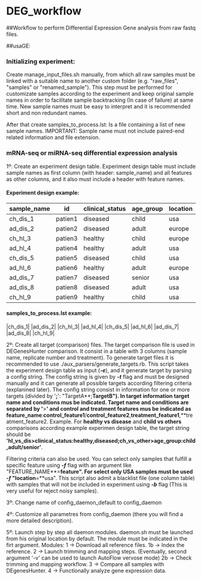 # DEG_workflow
##Workflow to perform Differential Expression Gene analysis from raw fastq files.

##usaGE:

###	Initializing experiment: 
Create manage_input_files.sh manually, from which all raw samples must be linked with a suitable name to another custom folder (e.g. "raw_files", "samples" or "renamed_sample"). This step must be performed for customizate samples according to the experiment and keep original sample names in order to facilitate sample backtracking (In case of failure) at same time. New sample names must be easy to interpret and it is recommended short and non redundant names. 

After that create samples_to_process.lst: Is a file containing a list of new sample names. IMPORTANT: Sample name must not include paired-end related information and file extension.

### mRNA-seq or miRNA-seq differential expression analysis 
1º: Create an experiment design table. Experiment design table must include sample names as first column (with header: sample_name) and all features as other columns, and it also must include a header with feature names. 

#### Experiment design example:

|sample_name|id|clinical_status|age_group|location|
|-|-|-|-|-|
|ch_dis_1|patien1|diseased|child|usa|
|ad_dis_2|patien2|diseased|adult|europe|
|ch_hl_3|patien3|healthy|child|europe|
|ad_hl_4|patien4|healthy|adult|usa|
|ch_dis_5|patien5|diseased|child|usa|
|ad_hl_6|patien6|healthy|adult|europe|
|ad_dis_7|patien7|diseased|senior|usa|
|ad_dis_8|patien8|diseased|adult|usa|
|ch_hl_9|patien9|healthy|child|usa|

#### samples_to_process.lst example:

|ch_dis_1|
|ad_dis_2|
|ch_hl_3|
|ad_hl_4|
|ch_dis_5|
|ad_hl_6|
|ad_dis_7|
|ad_dis_8|
|ch_hl_9|

2º: Create all target (comparison) files. The target comparison file is used in DEGenesHunter comparison. It consist in a table with 3 columns (sample name, replicate number and treatment). To generate target files it is recommended to use ./aux_parsers/generate_targets.rb. This script takes the experiment design table as input (***-e***), and it generate target by parsing a config string. The config string is given by ***-t*** flag and must be designed manually and it can generate all possible targets according filtering criteria (explanined later). The config string consist in information for one or more targets (divided by '**;**': "TargetA**;**TargetB"). In target information target name and conditions mus be indicated. Target name and conditions are separated by '**>**' and control and treatment features mus be indicated as feature_name**:**control_feature1**/**control_feature2**,**treatment_feature1**,**treatment_feature2. Example. For **healthy vs disease** and **child vs others** comparisons according example experimen design table, the target string should be **'**hl_vs_dis**>**clinical_status**:**healthy**,**diseased**;**ch_vs_other**>**age_group**:**child**,**adult**/**senior**'**. 

Filtering criteria can also be used. You can select only samples that fulfill a specific feature using ***-f*** flag with an argument like "FEATURE_NAME**=**feature". For select only USA samples must be used ***-f*** "location**=**usa". This script also admit a blacklist file (one column table) with samples that will not be included in experiment using ***-b*** flag (This is very useful for reject noisy samples). 



3º: Change name of config_daemon_default to config_daemon

4º: Customize all parametres from config_daemon (there you will find a more detailed description).

5º: Launch step by step all daemon modules. daemon.sh must be launched from his original location by default. The module must be indicated in the firt argument.
  Modules:
  1 -> Download all reference files.
  1b -> Index the reference.
  2 -> Launch trimming and mapping steps. (Eventually, second argument '-v' can be used to launch AutoFlow vervose mode)
  2b -> Check trimming and mapping workflow.
  3 -> Compare all samples with DEgenesHunter.
  4 -> Functionally analyze gene expression data. 
